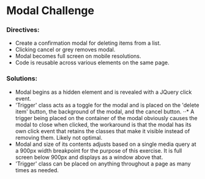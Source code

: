# Modal Challenge

### Directives:
* Create a confirmation modal for deleting items from a list.
* Clicking cancel or grey removes modal.
* Modal becomes full screen on mobile resolutions.
* Code is reusable across various elements on the same page.

### Solutions: 
* Modal begins as a hidden element and is revealed with a JQuery click event.
* 'Trigger' class acts as a toggle for the modal and is placed on the 'delete item' button, the background of the modal, and the cancel button.
⋅⋅* A trigger being placed on the container of the modal obviously causes the modal to close when clicked, the workaround is that the modal has its own click event that retains the classes that make it visible instead of removing them. Likely not optimal.
* Modal and size of its contents adjusts based on a single media query at a 900px width breakpoint for the purpose of this exercise. It is full screen below 900px and displays as a window above that.
* 'Trigger' class can be placed on anything throughout a page as many times as needed.



